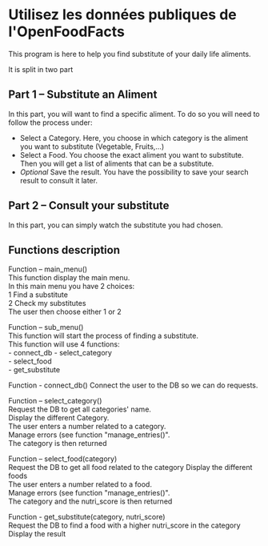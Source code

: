 # Utilisez les données publiques de l'OpenFoodFacts

This program is here to help you find substitute of your daily life aliments.


It is split in two part


## Part 1 – Substitute an Aliment
In this part, you will want to find a specific aliment. To do so you will need to follow the process under:
-	Select a Category. Here, you choose in which category is the aliment you want to substitute (Vegetable, Fruits,…)
-	Select a Food. You choose the exact aliment you want to substitute. Then you will get a list of aliments that can be a substitute.
-	*Optional* Save the result. You have the possibility to save your search result to consult it later.


## Part 2 – Consult your substitute  
In this part, you can simply watch the substitute you had chosen.


## Functions description


Function – main_menu()  
    This function display the main menu.  
    In this main menu you have 2 choices:  
    1	Find a substitute  
    2	Check my substitutes  
    The user then choose either 1 or 2  


Function – sub_menu()  
    This function will start the process of finding a substitute.  
    This function will use 4 functions:  
    -   connect_db
    -	select_category   
    -	select_food   
    -	get_substitute   
    

Function - connect_db()
    Connect the user to the DB so we can do requests.  

Function – select_category()  
    Request the DB to get all categories' name.  
    Display the different Category.  
    The user enters a number related to a category.  
    Manage errors (see function "manage_entries()".  
    The category is then returned  


Function – select_food(category)   
    Request the DB to get all food related to the category
    Display the different foods  
    The user enters a number related to a food.  
    Manage errors (see function "manage_entries()".  
    The category and the nutri_score is then returned  

Function - get_substitute(category, nutri_score)  
    Request the DB to find a food with a higher nutri_score in the category  
    Display the result  
    
    
    
